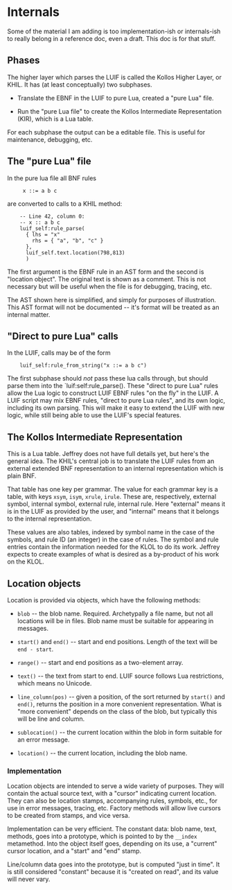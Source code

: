 ﻿# Internals

Some of the material I am adding is too implementation-ish or internals-ish to really belong in a reference doc,
even a draft.  This doc is for that stuff.

## Phases

The higher layer which parses the LUIF is called the Kollos Higher Layer, or KHIL.  It has (at least conceptually)
two subphases.

* Translate the EBNF in the LUIF to pure Lua, created a "pure Lua" file.

* Run the "pure Lua file" to create the Kollos Intermediate Representation (KIR),
  which is a Lua table.

For each subphase the output can be a editable file.  This is useful for
maintenance, debugging, etc.

## The "pure Lua" file

In the pure lua file all BNF rules
```
     x ::= a b c
```
are converted to calls to a KHIL method:
```
    -- Line 42, column 0:
    -- x :: a b c
    luif_self:rule_parse(
      { lhs = "x"
        rhs = { "a", "b", "c" }
      },
      luif_self.text.location(798,813)
      )
```
The first argument is the EBNF rule in an AST form and the second is "location object".
The original text is shown
as a comment.  This is not necessary but will be useful when the file is
for debugging, tracing, etc.

The AST shown here is simplified, and simply for purposes of illustration.
This AST format will not be documented --
it's format will be treated as an internal matter.

## "Direct to pure Lua" calls

In the LUIF, calls may be of the form
```
    luif_self:rule_from_string("x ::= a b c")
```
The first subphase should *not* pass these lua calls through,
but should parse them into the `luif:self:rule_parse().
These "direct to pure Lua" rules allow the Lua logic to construct LUIF
EBNF rules "on the fly" in the LUIF.
A LUIF script may mix EBNF rules, "direct to pure Lua rules",
and its own logic, including its own parsing.
This will make it easy to extend the LUIF with new logic,
while still being able to use the LUIF's special
features.

## The Kollos Intermediate Representation

This is a Lua table.  Jeffrey does not have full details yet, but here's the
general idea.  The KHIL's central job is to translate the LUIF rules from
an external extended BNF representation to an internal representation which
is plain BNF.

That table has one key per grammar.  The value for each grammar
key is a table, with keys `xsym`, `isym`, `xrule`, `irule`.  These are,
respectively, external symbol, internal symbol, external rule,
internal rule.  Here "external" means it is in the LUIF as provided
by the user, and "internal" means that it belongs to the internal
representation.

These values
are also tables, indexed by symbol name in the case of the symbols, and
rule ID (an integer) in the case of rules.  The symbol and rule entries contain the
information needed for the KLOL to do its work.  Jeffrey expects to create
examples of what is desired as a by-product of his work on the KLOL.

## Location objects

Location is provided via objects, which have the following
methods:

* `blob` -- the blob name.  Required.
  Archetypally a file name, but not all
  locations will be in files.  Blob name must be suitable for
  appearing in messages.

* `start()` and `end()` -- start and end positions.  Length of the
  text will be `end - start`.

* `range()` -- start and end positions as a two-element array.

* `text()` -- the text from start to end.  LUIF source follows Lua
  restrictions, which means no Unicode.

* `line_column(pos)` -- given a position, of the sort returned
  by `start()` and `end()`, returns the position in a more
  convenient representation.  What is "more convenient"
  depends on the class of the blob, but typically this will be
  line and column.

* `sublocation()` -- the current location within the
   blob in form suitable for an error
  message.

* `location()` -- the current location, including the
  blob name.

### Implementation

Location objects are intended to serve a wide variety of purposes.
They will contain the actual source text, with a "cursor" indicating
current location.
They can also be location stamps, accompanying rules,
symbols, etc., for use in error messages, tracing, etc.
Factory methods will allow live cursors to be created from
stamps, and vice versa.

Implementation can be very efficient.  The constant
data: blob name, text, methods, goes into a prototype,
which is pointed to by the `__index` metamethod.
Into the object itself goes, depending on its use,
a "current" cursor location, and a "start" and "end"
stamp.

Line/column data goes into the prototype, but is
computed "just in time".  It is still considered
"constant" because it is "created on read",
and its value will never vary.
